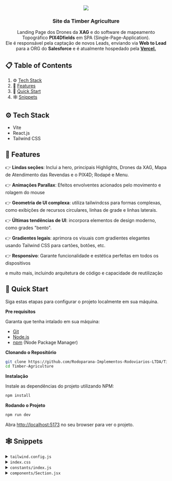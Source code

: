 <div align="center">
  <img src="/WEBPAGE.png">
  <h3 align="center">Site da Timber Agriculture</h3>

   <div align="center">
     Landing Page dos Drones da <b>XAG</b> e do software de mapeamento Topográfico <b>PIX4Dfields</b> em SPA (Single-Page-Application).<br>
     Ele é responsável pela captação de novos Leads, enviando via <b>Web to Lead</b> para a ORG do <b>Salesforce</b> e é atualmente hospedado pela <a href="https://vercel.com/" target="_blank"><b>Vercel.</b></a>
    </div>
</div>

## 📋 <a name="table">Table of Contents</a>

1. ⚙️ [Tech Stack](#tech-stack)
2. 🔋 [Features](#features)
3. 🤸 [Quick Start](#quick-start)
4. 🕸️ [Snippets](#snippets)

## <a name="tech-stack">⚙️ Tech Stack</a>

- Vite
- React.js
- Tailwind CSS

## <a name="features">🔋 Features</a>

👉 **Lindas seções**: Inclui a hero, principais Highlights, Drones da XAG, Mapa de Atendimento das Revendas e o PIX4D; Rodapé e Menu.

👉 **Animações Parallax**: Efeitos envolventes acionados pelo movimento e rolagem do mouse

👉 **Geometria de UI complexa**: utiliza tailwindcss para formas complexas, como exibições de recursos circulares, linhas de grade e linhas laterais.

👉 **Últimas tendências de UI**: incorpora elementos de design moderno, como grades "bento".

👉 **Gradientes legais**: aprimora os visuais com gradientes elegantes usando Tailwind CSS para cartões, botões, etc.

👉 **Responsivo**: Garante funcionalidade e estética perfeitas em todos os dispositivos

e muito mais, incluindo arquitetura de código e capacidade de reutilização

## <a name="quick-start">🤸 Quick Start</a>

Siga estas etapas para configurar o projeto localmente em sua máquina.

**Pre requisitos**

Garanta que tenha intalado em sua máquina:

- [Git](https://git-scm.com/)
- [Node.js](https://nodejs.org/en)
- [npm](https://www.npmjs.com/) (Node Package Manager)

**Clonando o Repositório**

```bash
git clone https://github.com/Rodoparana-Implementos-Rodoviarios-LTDA/Timber-Agriculture.git
cd Timber-Agriculture
```

**Instalação**

Instale as dependências do projeto utilizando NPM:

```bash
npm install
```

**Rodando o Projeto**

```bash
npm run dev
```

Abra [http://localhost:5173](http://localhost:5173) no seu browser para ver o projeto.

## <a name="snippets">🕸️ Snippets</a>

<details>
<summary><code>tailwind.config.js</code></summary>

```javascript
/** @type {import('tailwindcss').Config} */
import { fontFamily } from "tailwindcss/defaultTheme";
import plugin from "tailwindcss/plugin";

export default {
  content: ["./index.html", "./src/**/*.{js,ts,jsx,tsx}"],
  theme: {
    extend: {
      colors: {
        color: {
          1: "#14b8a6",
          2: "#FFC876",
          3: "#FF776F",
          4: "#7ADB78",
          5: "#858DFF",
          6: "#98f0ff",
        },
        stroke: {
          1: "#500724",
        },
        n: {
          1: "#FFFFFF",
          2: "#fef2f2",
          3: "#fee2e2",
          4: "#fecaca",
          5: "#fca5a5",
          6: "#500724",
          7: "#ef4444",
          8: "#171717",
          9: "#500724",
          10: "#b91c1c",
          11: "#991b1b",
          12: "#7f1d1d",
          13: "#4c0519",
        },
      },
      fontFamily: {
        sans: ["var(--font-sora)", ...fontFamily.sans],
        code: "var(--font-code)",
        grotesk: "var(--font-grotesk)",
      },
      letterSpacing: {
        tagline: ".15em",
      },
      spacing: {
        0.25: "0.0625rem",
        7.5: "1.875rem",
        15: "3.75rem",
      },
      opacity: {
        15: ".15",
      },
      transitionDuration: {
        DEFAULT: "200ms",
      },
      transitionTimingFunction: {
        DEFAULT: "linear",
      },
      zIndex: {
        1: "1",
        2: "2",
        3: "3",
        4: "4",
        5: "5",
      },
      borderWidth: {
        DEFAULT: "0.0625rem",
      },
      backgroundImage: {
        "radial-gradient": "radial-gradient(var(--tw-gradient-stops))",
        "conic-gradient":
          "conic-gradient(from 225deg, #500724, #4c0519, #500724)",
      },
    },
  },
  plugins: [
    plugin(function ({ addBase, addComponents, addUtilities }) {
      addBase({});
      addComponents({
        ".container": {
          "@apply max-w-[77.5rem] mx-auto px-5 md:px-10 lg:px-15 xl:max-w-[87.5rem]":
            {},
        },
        ".h1": {
          "@apply font-semibold text-[2.5rem] leading-[3.25rem] md:text-[2.75rem] md:leading-[3.75rem] lg:text-[3.25rem] lg:leading-[4.0625rem] xl:text-[3.75rem] xl:leading-[4.5rem]":
            {},
        },
        ".h2": {
          "@apply text-[1.75rem] leading-[2.5rem] md:text-[2rem] md:leading-[2.5rem] lg:text-[2.5rem] lg:leading-[3.5rem] xl:text-[3rem] xl:leading-tight":
            {},
        },
        ".h3": {
          "@apply text-[2rem] leading-normal md:text-[2.5rem]": {},
        },
        ".h4": {
          "@apply text-[2rem] leading-normal": {},
        },
        ".h5": {
          "@apply text-2xl leading-normal": {},
        },
        ".h6": {
          "@apply font-semibold text-lg leading-8": {},
        },
        ".body-1": {
          "@apply text-[0.875rem] leading-[1.5rem] md:text-[1rem] md:leading-[1.75rem] lg:text-[1.25rem] lg:leading-8":
            {},
        },
        ".body-2": {
          "@apply font-light text-[0.875rem] leading-6 md:text-base": {},
        },
        ".caption": {
          "@apply text-sm": {},
        },
        ".tagline": {
          "@apply font-grotesk font-light text-xs tracking-tagline uppercase":
            {},
        },
        ".quote": {
          "@apply font-code text-lg leading-normal": {},
        },
        ".button": {
          "@apply font-code text-xs font-bold uppercase tracking-wider": {},
        },
      });
      addUtilities({
        ".tap-highlight-color": {
          "-webkit-tap-highlight-color": "rgba(0, 0, 0, 0)",
        },
      });
    }),
  ],
};

```

</details>

<details>
<summary><code>index.css</code></summary>

```css
@import url("https://fonts.googleapis.com/css2?family=Sora:wght@300;400;600&display=swap");
@import url("https://fonts.googleapis.com/css2?family=Source+Code+Pro:wght@400;600;700&display=swap");
@import url("https://fonts.googleapis.com/css2?family=Space+Grotesk:wght@300&display=swap");

@tailwind base;
@tailwind components;
@tailwind utilities;

:root {
  --font-sora: "Sora", sans-serif;
  --font-code: "Source Code Pro", monospace;
  --font-grotesk: "Space Grotesk", sans-serif;
  color-scheme: dark;
}

* {
  scroll-behavior: smooth
}

@layer base {
  body {
    @apply font-sans bg-zinc-950 text-n-1 text-base;
  }
}

.rotate-45 {
  @apply rotate-[45deg]
}

.rotate-90 {
  @apply rotate-[90deg]
}

.rotate-135 {
  @apply rotate-[135deg]
}

.rotate-180 {
  @apply rotate-[180deg]
}

.rotate-225 {
  @apply rotate-[225deg]
}

.rotate-270 {
  @apply rotate-[270deg]
}

.rotate-315 {
  @apply rotate-[315deg]
}

.rotate-360 {
  @apply rotate-[360deg]
}

.-rotate-45 {
  @apply rotate-[-45deg]
}

.-rotate-90 {
  @apply rotate-[-90deg]
}

.-rotate-135 {
  @apply rotate-[-135deg]
}

.-rotate-180 {
  @apply rotate-[-180deg]
}

.-rotate-225 {
  @apply rotate-[-225deg]
}

.-rotate-270 {
  @apply rotate-[-270deg]
}

.-rotate-315 {
  @apply rotate-[-315deg]
}

.-rotate-360 {
  @apply rotate-[-360deg]
}
```

</details>

<details>
<summary><code>constants/index.js</code></summary>

```javascript
import {
  benefitIcon1,
  benefitIcon2,
  benefitIcon3,
  benefitIcon4,
  benefitIcon5,
  benefitIcon6,
  benefitImage2,
  chromecast,
  disc02,
  discord,
  facebook,
  figma,
  framer,
  instagram,
  notification2,
  notification3,
  notification4,
  notion,
  photoshop,
  protopie,
  raindrop,
  recording01,
  recording03,
  roadmap1,
  roadmap2,
  roadmap3,
  roadmap4,
  slack,
  sliders04,
  lider,
  vitagran,
  drone,
  gps,
  target,
  texag,
  rodomaq,
  brava,
  agro,
} from "../assets";

export const navigation = [
  {
    id: "0",
    title: "Detalhes",
    url: "#details",
  },
  {
    id: "1",
    title: "PIX4Dfields",
    url: "#pix",
  },
  {
    id: "2",
    title: "Drones XAG",
    url: "#xag",
  },
];

export const heroIcons = [drone, gps, target, agro];

export const notificationImages = [notification4, notification3, notification2];

export const companyLogos = [texag, vitagran, lider, rodomaq, brava];

export const p100proServices = [
  {
    id: 0,
    title: "Desempenho Avançado de Carga e Tamanho",
  },
  {
    id: 1,
    title: "Eficiência de Proteção e Espalhamento da Colheita",
  },
  {
    id: 2,
    title: "Tecnologia de Pulverização e Espalhamento Avançada",
  },
];
export const v50Services = [
  {
    id: 0,
    title: "Capacidade de 20 kg para manejo eficiente de produtos agrícolas.",
  },
  {
    id: 1,
    title:
      "Troca rápida entre sistemas de pulverização e espalhamento para versatilidade operacional.",
  },
  {
    id: 2,
    title:
      "Proteção IPX6K e eficiência comprovada em áreas de até 13 hectares, ideal para agricultura de precisão.",
  },
];

export const p100proServicesIcons = [
  recording03,
  recording01,
  disc02,
  chromecast,
  sliders04,
];

export const field = [
  {
    id: "0",
    title: "Exploração",
    text: "Gere ortomosaicos precisos, modelos digitais de superfície, mapas de índice, zonas e mapas de prescrição precisos.  Corte seus campos até um limite de campo desejado para criar resultados mais direcionados.",
    imageUrl: roadmap1,
    colorful: true,
  },
  {
    id: "1",
    title: "Análise",
    text: "Gere ortomosaicos precisos, modelos digitais de superfície, mapas de índice, zonas e mapas de prescrição precisos.  Corte seus campos até um limite de campo desejado para criar resultados mais direcionados.",
    imageUrl: roadmap2,
  },
  {
    id: "2",
    title: "Integração",
    text: "Baixe todos os resultados, resultados e insights e importe-os para o software de gerenciamento agrícola de sua escolha em vários formatos padrão do setor.",
    imageUrl: roadmap3,
  },
  {
    id: "3",
    title: " Resultados em campo",
    text: "Crie mapas rapidamente (sem necessidade de conexão com a Internet) para tomar decisões e ações mais rápidas, sem sair do campo.",
    imageUrl: roadmap4,
  },
];

export const collabText =
  "Software avançado de mapeamento agrícola para análise aérea de culturas e agricultura digital";
export const collabContent = [
  {
    id: "0",
    title: "Sensoriamento Remoto",
    desc: "Colete imagens usando drones ou importe dados de satélite Sentinel-2 para uma análise aérea precisa.",
  },
  {
    id: "1",
    title: "Processamento Rápido",
    desc: "Obtenha mapas diretamente no campo em apenas 10 minutos com o novo módulo de radiometria.",
  },
  {
    id: "2",
    title: "Compartilhamento Fácil",
    desc: "Compartilhe mapas e relatórios em PDF de forma rápida e eficiente via PIX4Dcloud.",
  },
];

export const pricing = [
  {
    id: "0",
    title: "Plano Anual",
    description:
      "Aplicativo desktop com licença flutuante (1 dispositivo por vez).",
    price: "8.199",
    features: [
      "Processamento de desktop ilimitado e saídas de alta resolução.",
      "Suporte pessoal e atualizações incluídas durante sua assinatura.",
      "Assinatura anual recorrente. Cancele a qualquer momento.",
    ],
  },
];

export const benefits = [
  {
    id: "0",
    title: "Performance Superior",
    text: "Desfrute de capacidades de dispersão e pulverização sem precedentes, alcançando taxas de fluxo de até 12 L/min e dispersão de 110 kg/min. Com nossos drones, a eficiência e o rendimento estão garantidos.",
    backgroundUrl: "./src/assets/benefits/card-1.svg",
    iconUrl: benefitIcon1,
    imageUrl: benefitImage2,
  },
  {
    id: "1",
    title: "Flexibilidade Total",
    text: "Seja no modo totalmente autônomo ou manual, nossos drones adaptam-se às suas necessidades. Com designs dobráveis e módulos intercambiáveis, a versatilidade está ao seu alcance.",
    backgroundUrl: "./src/assets/benefits/card-2.svg",
    iconUrl: benefitIcon2,
    imageUrl: benefitImage2,
    light: true,
  },
  {
    id: "2",
    title: "Mapeamento Avançado",
    text: "Com o software Pix4DFields, mapear campos e pomares nunca foi tão fácil. Parâmetros pré-configurados e planejamento automático de rotas garantem precisão em cada operação.",
    backgroundUrl: "./src/assets/benefits/card-3.svg",
    iconUrl: benefitIcon3,
    imageUrl: benefitImage2,
  },
  {
    id: "3",
    title: "Segurança Incomparável",
    text: "Nossos drones são construídos para resistir. Classificações de proteção IPX6K e IPX7 combinadas com sistemas avançados de detecção de obstáculos garantem operações seguras em qualquer ambiente.",
    backgroundUrl: "./src/assets/benefits/card-4.svg",
    iconUrl: benefitIcon4,
    imageUrl: benefitImage2,
    light: true,
  },
  {
    id: "4",
    title: "Eficiência Energética",
    text: "Otimize suas operações com nossas soluções de energia resfriada a água, garantindo longevidade e desempenho máximo durante cada voo.",
    backgroundUrl: "./src/assets/benefits/card-5.svg",
    iconUrl: benefitIcon5,
    imageUrl: benefitImage2,
  },
  {
    id: "5",
    title: "Tecnologia de Ponta",
    text: "Aproveite o poder da tecnologia 4D e do radar adaptativo para uma detecção de obstáculos precisa e um mapeamento detalhado, tudo isso disponível na palma da sua mão com o Pix4DFields.",
    backgroundUrl: "./src/assets/benefits/card-6.svg",
    iconUrl: benefitIcon6,
    imageUrl: benefitImage2,
  },
];

export const socials = [
  {
    id: "2",
    title: "Instagram",
    iconUrl: instagram,
    url: "#",
  },
  {
    id: "4",
    title: "Facebook",
    iconUrl: facebook,
    url: "#",
  },
];
export const estadosBrasileiros = [
  { id: 1, name: "Acre" },
  { id: 2, name: "Alagoas" },
  { id: 3, name: "Amapá" },
  { id: 4, name: "Amazonas" },
  { id: 5, name: "Bahia" },
  { id: 6, name: "Ceará" },
  { id: 7, name: "Distrito Federal" },
  { id: 8, name: "Espírito Santo" },
  { id: 9, name: "Goiás" },
  { id: 10, name: "Maranhão" },
  { id: 11, name: "Mato Grosso" },
  { id: 12, name: "Mato Grosso do Sul" },
  { id: 13, name: "Minas Gerais" },
  { id: 14, name: "Pará" },
  { id: 15, name: "Paraíba" },
  { id: 16, name: "Paraná" },
  { id: 17, name: "Pernambuco" },
  { id: 18, name: "Piauí" },
  { id: 19, name: "Rio de Janeiro" },
  { id: 20, name: "Rio Grande do Norte" },
  { id: 21, name: "Rio Grande do Sul" },
  { id: 22, name: "Rondônia" },
  { id: 23, name: "Roraima" },
  { id: 24, name: "Santa Catarina" },
  { id: 25, name: "São Paulo" },
  { id: 26, name: "Sergipe" },
  { id: 27, name: "Tocantins" },
];

```

</details>

<details>
<summary><code>components/Section.jsx</code></summary>

```javascript
import SectionSvg from "../assets/svg/SectionSvg";

const Section = ({
  className,
  id,
  crosses,
  crossesOffset,
  customPaddings,
  children,
}) => {
  return (
    <div
      id={id}
      className={`
      relative 
      ${
        customPaddings ||
        `py-10 lg:py-16 xl:py-20 ${crosses ? "lg:py-32 xl:py-40" : ""}`
      } 
      ${className || ""}`}
    >
      {children}

      <div className="hidden absolute top-0 left-5 w-0.25 h-full bg-stroke-1 pointer-events-none md:block lg:left-7.5 xl:left-10" />
      <div className="hidden absolute top-0 right-5 w-0.25 h-full bg-stroke-1 pointer-events-none md:block lg:right-7.5 xl:right-10" />

      {crosses && (
        <>
          <div
            className={`hidden absolute top-0 left-7.5 right-7.5 h-0.25 bg-stroke-1 ${
              crossesOffset && crossesOffset
            } pointer-events-none lg:block xl:left-10 right-10`}
          />
          <SectionSvg crossesOffset={crossesOffset} />
        </>
      )}
    </div>
  );
};

export default Section;

```

</details>


